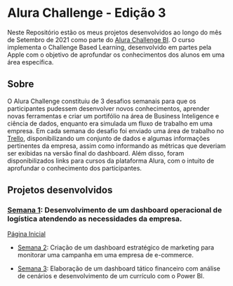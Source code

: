 # Alura Challenge - Edição 3

Neste Repositório estão os meus projetos desenvolvidos ao longo do mês de Setembro de 2021 como parte do [Alura Challenge BI](https://www.alura.com.br/challenges/bi/]). O curso implementa o Challenge Based Learning, desenvolvido em partes pela Apple com o objetivo de aprofundar os conhecimentos dos alunos em uma área específica.

## Sobre

O Alura Challenge constituiu de 3 desafios semanais para que os participantes pudessem desenvolver novos conhecimentos, aprender novas ferramentas e criar um portifólio na área de Business Inteligence e ciência de dados, enquanto era simulada um fluxo de trabalho em uma empresa. 
Em cada semana do desafio foi enviado uma área de trabalho no [Trello](https://trello.com/), disponibilizando um conjunto de dados e algumas informações pertinentes da empresa, assim como informando as métricas que deveriam ser exibidas na versão final do dashboard. Além disso, foram disponibilizados links para cursos da plataforma Alura, com o intuito de aprofundar o conhecimento dos participantes.

## Projetos desenvolvidos


### [Semana 1](https://bit.ly/Semana1_Alura): Desenvolvimento de um dashboard operacional de logística atendendo as necessidades da empresa.

[Página Inicial](https://github.com/vinicius-pf/Challenge_BI/blob/main/Semana%201/Screenshots/P%C3%A1gina%201.PNG?raw=true)

* [Semana 2](https://bit.ly/Semana2_Alura): Criação de um dashboard estratégico de marketing para monitorar uma campanha em uma empresa de e-commerce.

* [Semana 3](https://bit.ly/Semana3_Alura): Elaboração de um dashboard tático financeiro com análise de cenários e desenvolvimento de um currículo com o Power BI.






